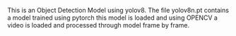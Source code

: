 This is an Object Detection Model using yolov8. The file yolov8n.pt contains a model trained using pytorch this model is loaded and using OPENCV a video is loaded and processed through model frame by frame.
